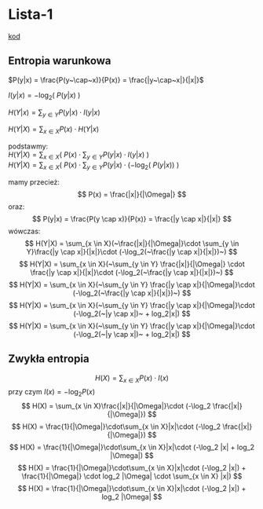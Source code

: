 # Lista-1

[kod](lista-1.ts)

## Entropia warunkowa

$P(y|x) = \frac{P(y~\cap~x)}{P(x)} = \frac{|y~\cap~x|}{|x|}$

$I(y|x) = -\log_2(~P(y|x)~)$

$H(Y|x) = \sum_{y \in Y}P(y|x)\cdot I(y|x)$

$H(Y|X) = \sum_{x \in X}P(x)\cdot H(Y|x)$

podstawmy:\
$H(Y|X) = \sum_{x \in X}(~P(x)\cdot \sum_{y \in Y}P(y|x)\cdot I(y|x)~)$\
$H(Y|X) = \sum_{x \in X}(~P(x)\cdot \sum_{y \in Y}P(y|x)\cdot (-\log_2(~P(y|x))~)$

mamy przecież:
$$
P(x) = \frac{|x|}{|\Omega|}
$$
oraz:
$$
P(y|x) = \frac{P(y \cap x)}{P(x)} = \frac{|y \cap x|}{|x|}
$$
wówczas:
$$
H(Y|X) = \sum_{x \in X}(~\frac{|x|}{|\Omega|}\cdot \sum_{y \in Y}\frac{|y \cap x|}{|x|}\cdot (-\log_2(~\frac{|y \cap x|}{|x|})~)
$$
$$
H(Y|X) = \sum_{x \in X}(~\sum_{y \in Y} \frac{|x|}{|\Omega|} \cdot \frac{|y \cap x|}{|x|}\cdot (-\log_2(~\frac{|y \cap x|}{|x|})~)
$$
$$
H(Y|X) = \sum_{x \in X}(~\sum_{y \in Y} \frac{|y \cap x|}{|\Omega|}\cdot (-\log_2(~\frac{|y \cap x|}{|x|})~)
$$
$$
H(Y|X) = \sum_{x \in X}(~\sum_{y \in Y} \frac{|y \cap x|}{|\Omega|}\cdot (-\log_2(~|y \cap x|)~ + log_2|x|)
$$
$$
H(Y|X) = \sum_{x \in X}(~\sum_{y \in Y} \frac{|y \cap x|}{|\Omega|}\cdot (-\log_2(~|y \cap x|)~ + log_2|x|)
$$

## Zwykła entropia

$$
H(X) = \sum_{x \in X}P(x)\cdot I(x)
$$
przy czym $I(x) = -\log_2 P(x)$
$$
H(X) = \sum_{x \in X}\frac{|x|}{|\Omega|}\cdot (-\log_2 \frac{|x|}{|\Omega|})
$$
$$
H(X) = \frac{1}{|\Omega|}\cdot\sum_{x \in X}|x|\cdot (-\log_2 \frac{|x|}{|\Omega|})
$$
$$
H(X) = \frac{1}{|\Omega|}\cdot\sum_{x \in X}|x|\cdot (-\log_2 |x| + log_2 |\Omega|)
$$
$$
H(X) = \frac{1}{|\Omega|}\cdot\sum_{x \in X}|x|\cdot (-\log_2 |x|) + \frac{1}{|\Omega|} \cdot log_2 |\Omega| \cdot \sum_{x \in X} |x|)
$$
$$
H(X) = \frac{1}{|\Omega|}\cdot\sum_{x \in X}|x|\cdot (-\log_2 |x|) + log_2 |\Omega|
$$
